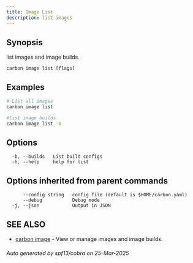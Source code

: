 ```yaml
---
title: Image List
description: list images
---
```


## Synopsis

list images and image builds.

```
carbon image list [flags]
```

## Examples

```bash
# List all images
carbon image list
```

```bash
#list image builds
carbon image list -b

```

## Options

```
  -b, --builds   List build configs
  -h, --help     help for list
```

## Options inherited from parent commands

```
      --config string   config file (default is $HOME/carbon.yaml)
      --debug           Debug mode
  -j, --json            Output in JSON
```

## SEE ALSO

* [carbon image](carbon_image.md)	 - View or manage images and image builds.

###### Auto generated by spf13/cobra on 25-Mar-2025
